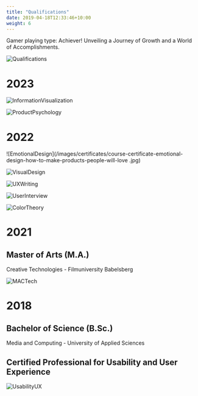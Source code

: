 ```yaml
---
title: "Qualifications"
date: 2019-04-18T12:33:46+10:00
weight: 6
---
```


Gamer playing type: Achiever! Unveiling a Journey of Growth and a World of Accomplishments. 

![Qualifications](/images/illustrations/undraw_secure_login_pdn4.svg)

# 2023

![InformationVisualization](/images/certificates/course-certificate-information-visualization-infovis.jpg)

![ProductPsychology](/images/certificates/Franziska-Patzold-Final-Exam-Product-Psychology-Masterclass-Certification-Product-Psychology-Masterclass.png)

# 2022

![EmotionalDesign](/images/certificates/course-certificate-emotional-design-how-to-make-products-people-will-love .jpg)

![VisualDesign](/images/certificates/course-certificate-visual-design-the-ultimate-guide.jpg)

![UXWriting](/images/certificates/masterclass-certificate-ux-writing-how-to-use-words-as-a-design-power-tool.jpg)

![UserInterview](/images/certificates/masterclass-certificate-how-to-conduct-effective-user-interviews.jpg)

![ColorTheory](/images/certificates/masterclass-certificate-how-to-use-color-theory-to-enhance-your-designs.jpg)

# 2021

## Master of Arts (M.A.)

Creative Technologies - Filmuniversity Babelsberg

![MACTech](/images/certificates/master_ma_ctech.PNG)

# 2018

## Bachelor of Science (B.Sc.)

Media and Computing - University of Applied Sciences

## Certified Professional for Usability and User Experience

![UsabilityUX](/images/certificates/Usability_certificate_Franziska_Paetzold.png)
